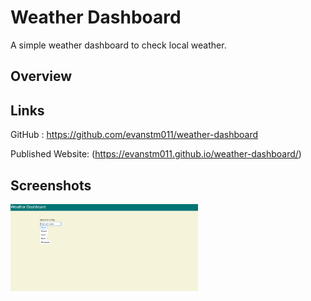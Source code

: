 # Weather Dashboard
A simple weather dashboard to check local weather.

## Overview





## Links

GitHub : https://github.com/evanstm011/weather-dashboard

Published Website: (https://evanstm011.github.io/weather-dashboard/)

## Screenshots

<img src= "assets/images/dashboard_screenshot.png"
alt= "weather_dashboard" width="300"/>
